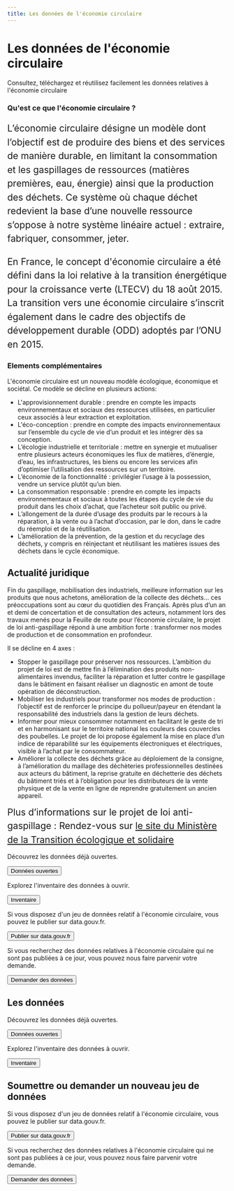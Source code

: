```yaml
---
title: Les données de l'économie circulaire
---
```


<Hero>

# Les données de l'économie circulaire

Consultez, téléchargez et réutilisez facilement les données relatives à l'économie circulaire

</Hero>

<Section>

<div class="row">

<div>

### Qu'est ce que l'économie circulaire ?

<div style="font-size: 1.5em; line-height: 1.5em;">

L’économie circulaire désigne un modèle dont l’objectif est de produire des biens et des services de manière durable, en limitant la consommation et les gaspillages de ressources (matières premières, eau, énergie) ainsi que la production des déchets. Ce système où chaque déchet redevient la base d’une nouvelle ressource s’oppose à notre système linéaire actuel : extraire, fabriquer, consommer, jeter.

En France, le concept d'économie circulaire a été défini dans la loi relative à la transition énergétique pour la croissance verte (LTECV) du 18 août 2015. La transition vers une économie circulaire s’inscrit également dans le cadre des objectifs de développement durable (ODD) adoptés par l’ONU en 2015.

</div>

</div>

<div>

### Elements complémentaires

L'économie circulaire est un nouveau modèle écologique, économique et sociétal. Ce modèle se décline en plusieurs actions:
- L'approvisionnement durable : prendre en compte les impacts environnementaux et sociaux des ressources utilisées, en particulier ceux associés à leur extraction et exploitation.
- L'éco-conception : prendre en compte des impacts environnementaux sur l’ensemble du cycle de vie d’un produit et les intégrer dès sa conception.
- L’écologie industrielle et territoriale : mettre en synergie et mutualiser entre plusieurs acteurs économiques les flux de matières, d’énergie, d’eau, les infrastructures, les biens ou encore les services afin d’optimiser l’utilisation des ressources sur un territoire.
- L’économie de la fonctionnalité : privilégier l’usage à la possession, vendre un service plutôt qu’un bien.
- La consommation responsable : prendre en compte les impacts environnementaux et sociaux à toutes les étapes du cycle de vie du produit  dans les choix d’achat, que l’acheteur soit public ou privé.
- L’allongement de la durée d’usage des produits par le recours à la réparation, à la vente ou à l’achat d’occasion, par le don, dans le cadre du réemploi et de la réutilisation.
- L’amélioration de la prévention, de la gestion et du recyclage des déchets, y compris en réinjectant et réutilisant les matières issues des déchets dans le cycle économique.

</div>

</div>

</Section>

<Section class="section-dark">

## Actualité juridique

<div class="row">

<div>
Fin du gaspillage, mobilisation des industriels, meilleure information sur les produits que nous achetons, amélioration de la collecte des déchets… ces préoccupations sont au cœur du quotidien des Français. Après plus d’un an et demi de concertation et de consultation des acteurs, notamment lors des travaux menés pour la Feuille de route pour l’économie circulaire, le projet de loi anti-gaspillage répond à une ambition forte : transformer nos modes de production et de consommation en profondeur.

Il se décline en 4 axes :
- Stopper le gaspillage pour préserver nos ressources. L’ambition du projet de loi est de mettre fin à l’élimination des produits non-alimentaires invendus, faciliter la réparation et lutter contre le gaspillage dans le bâtiment en faisant réaliser un diagnostic en amont de toute opération de déconstruction.
- Mobiliser les industriels pour transformer nos modes de production : l’objectif est de renforcer le principe du pollueur/payeur en étendant la responsabilité des industriels dans la gestion de leurs déchets.
- Informer pour mieux consommer notamment en facilitant le geste de tri et en harmonisant sur le territoire national les couleurs des couvercles des poubelles. Le projet de loi propose également la mise en place d’un indice de réparabilité sur les équipements électroniques et électriques, visible à l’achat par le consommateur.
- Améliorer la collecte des déchets grâce au déploiement de la consigne, à l’amélioration du maillage des déchèteries professionnelles destinées aux acteurs du bâtiment, la reprise gratuite en déchetterie des déchets du bâtiment triés et à l’obligation pour les distributeurs de la vente physique et de la vente en ligne de reprendre gratuitement un ancien appareil.

</div>

<div style="font-size: 1.5em; line-height: 1.5em;">
Plus d’informations sur le projet de loi anti-gaspillage :  Rendez-vous sur <a href="https://www.ecologique-solidaire.gouv.fr/economie-circulaire-senat-adopte-projet-loi-anti-gaspillage">le site du Ministère de la Transition écologique et solidaire</a>

</div>

</div>

</Section>

<Section class="section-grey">

<div class="row">

<div>

Découvrez les données déjà ouvertes.

<Button url="/donnees-ouvertes.html">Données ouvertes</Button>

</div>

<div>

Explorez l'inventaire des données à ouvrir.

<Button url="/inventaire.html">Inventaire</Button>

</div>

<div>

Si vous disposez d'un jeu de données relatif à l'économie circulaire, vous pouvez le publier sur data.gouv.fr.

<Button url="https://www.data.gouv.fr/fr/">Publier sur data.gouv.fr</Button>

</div>

<div>

Si vous recherchez des données relatives à l'économie circulaire qui ne sont pas publiées à ce jour, vous pouvez nous faire parvenir votre demande.

<Button url="/demande.html">Demander des données</Button>

</div>

</div>

</Section>

<Section>

<div class="row">

<div>

## Les données

Découvrez les données déjà ouvertes.

<Button url="/donnees-ouvertes.html">Données ouvertes</Button>

Explorez l'inventaire des données à ouvrir.

<Button url="/inventaire.html">Inventaire</Button>


</div>

<div>

## Soumettre ou demander un nouveau jeu de données

Si vous disposez d'un jeu de données relatif à l'économie circulaire, vous pouvez le publier sur data.gouv.fr.

<Button url="https://www.data.gouv.fr/fr/">Publier sur data.gouv.fr</Button>

Si vous recherchez des données relatives à l'économie circulaire qui ne sont pas publiées à ce jour, vous pouvez nous faire parvenir votre demande.

<Button url="/demande.html">Demander des données</Button>

</div>

</div>

</Section>
